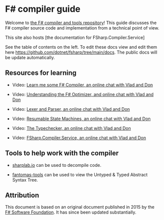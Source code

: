 # F# compiler guide

Welcome to [the F# compiler and tools repository](https://github.com/dotnet/fsharp)! This guide discusses the F# compiler source code and implementation from a technical point of view.

This site also hosts [the documentation for FSharp.Compiler.Service]

See the table of contents on the left. To edit these docs view and edit them here https://github.com/dotnet/fsharp/tree/main/docs. The public docs will be update automatically.

## Resources for learning

* Video: [Learn me some F# Compiler, an online chat with Vlad and Don](https://www.youtube.com/watch?v=-dKf15xSWPY)

* Video: [Understanding the F# Optimizer, and online chat with Vlad and Don](https://www.youtube.com/watch?v=sfAe5lDue7k)

* Video: [Lexer and Parser, an online chat with Vlad and Don](https://www.youtube.com/watch?v=3Zr0HNVcooU)

* Video: [Resumable State Machines, an online chat with Vlad and Don](https://www.youtube.com/watch?v=GYi3ZMF8Pm0)

* Video: [The Typechecker, an online chat with Vlad and Don](https://www.youtube.com/watch?v=EQ9fjOlmwws)

* Video: [FSharp.Compiler.Service, an online chat with Vlad and Don](https://www.youtube.com/watch?v=17a3i8WBQpg)

## Tools to help work with the compiler

* [sharplab.io](https://sharplab.io/) can be used to decompile code.

* [fantomas-tools](https://fsprojects.github.io/fantomas-tools/#/ast) can be used to view the Untyped & Typed Abstract Syntax Tree.

## Attribution

This document is based on an original document published in 2015 by the [F# Software Foundation](http://fsharp.org). It has since been updated substantially.
